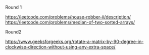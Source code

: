 Round 1

https://leetcode.com/problems/house-robber-ii/description/
https://leetcode.com/problems/median-of-two-sorted-arrays/

Round2 

https://www.geeksforgeeks.org/rotate-a-matrix-by-90-degree-in-clockwise-direction-without-using-any-extra-space/



